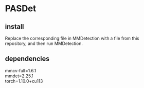 # PASDet
## install
Replace the corresponding file in MMDetection with a file from this repository, and then run MMDetection.
## dependencies
mmcv-full=1.6.1\
mmdet=2.25.1\
torch=1.10.0+cu113
